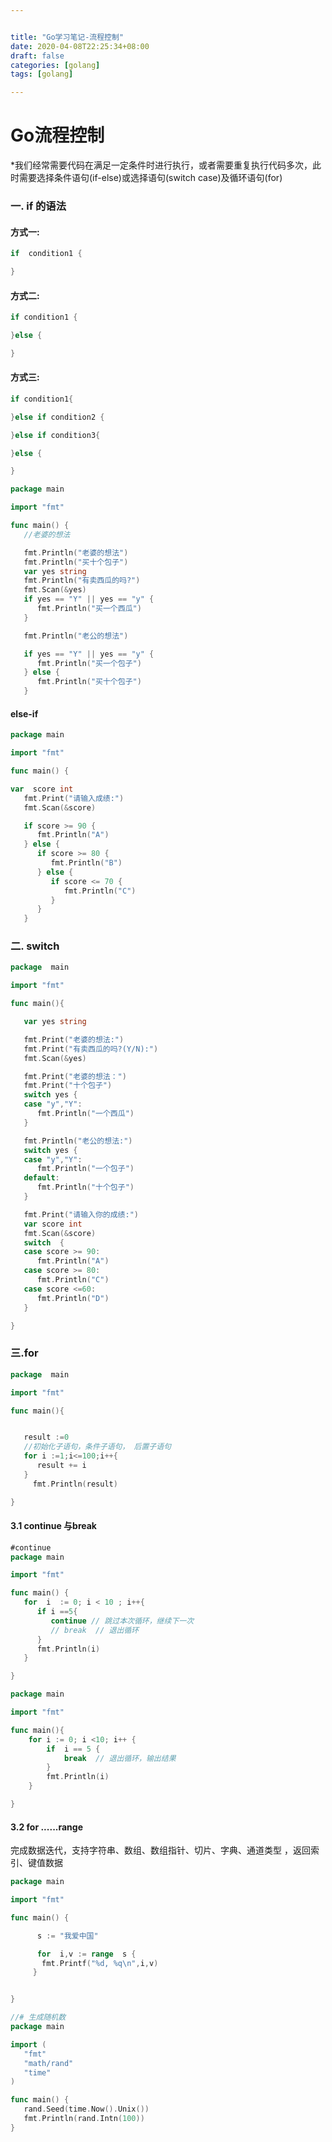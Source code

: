 ```yaml
---


title: "Go学习笔记-流程控制"
date: 2020-04-08T22:25:34+08:00
draft: false  
categories: [golang]
tags: [golang]

---
```


# Go流程控制

<!--more-->

*我们经常需要代码在满足一定条件时进行执行，或者需要重复执行代码多次，此时需要选择条件语句(if-else)或选择语句(switch case)及循环语句(for)

### 一. if 的语法

#### 方式一:

```go
if  condition1 {

}
```

#### 方式二:

```go
if condition1 {

}else {

}
```

#### 方式三:

```go
if condition1{

}else if condition2 {

}else if condition3{

}else {

}
```

```go
package main

import "fmt"

func main() {
   //老婆的想法

   fmt.Println("老婆的想法")
   fmt.Println("买十个包子")
   var yes string
   fmt.Println("有卖西瓜的吗?")
   fmt.Scan(&yes)
   if yes == "Y" || yes == "y" {
      fmt.Println("买一个西瓜")
   }

   fmt.Println("老公的想法")

   if yes == "Y" || yes == "y" {
      fmt.Println("买一个包子")
   } else {
      fmt.Println("买十个包子")
   }
```

####  else-if

```go
package main

import "fmt"

func main() {

var  score int
   fmt.Print("请输入成绩:")
   fmt.Scan(&score)

   if score >= 90 {
      fmt.Println("A")
   } else {
      if score >= 80 {
         fmt.Println("B")
      } else {
         if score <= 70 {
            fmt.Println("C")
         }
      }
   }
```

### 二. switch

```go
package  main

import "fmt"

func main(){

   var yes string

   fmt.Print("老婆的想法:")
   fmt.Print("有卖西瓜的吗?(Y/N):")
   fmt.Scan(&yes)

   fmt.Print("老婆的想法：")
   fmt.Print("十个包子")
   switch yes {
   case "y","Y":
      fmt.Println("一个西瓜")
   }

   fmt.Println("老公的想法:")
   switch yes {
   case "y","Y":
      fmt.Println("一个包子")
   default:
      fmt.Println("十个包子")
   }
```

```go
   fmt.Print("请输入你的成绩:")
   var score int
   fmt.Scan(&score)
   switch  {
   case score >= 90:
      fmt.Println("A")
   case score >= 80:
      fmt.Println("C")
   case score <=60:
      fmt.Println("D")
   }

}
```



### 三.for

```go
package  main

import "fmt"

func main(){


   result :=0
   //初始化子语句，条件子语句， 后置子语句
   for i :=1;i<=100;i++{
      result += i
   }
     fmt.Println(result)

}
```

#### 3.1 continue 与break 

```go
#continue
package main

import "fmt"

func main() {
   for  i  := 0; i < 10 ; i++{
      if i ==5{
         continue // 跳过本次循环，继续下一次
         // break  // 退出循环
      }
      fmt.Println(i)
   }

}
```

```go
package main

import "fmt"

func main(){
	for i := 0; i <10; i++ {
		if  i == 5 {
			break  // 退出循环，输出结果
		}
		fmt.Println(i)
	}

}
```

#### 3.2 for ......range

完成数据迭代，支持字符串、数组、数组指针、切片、字典、通道类型 ，返回索引、键值数据 

```go
package main

import "fmt"

func main() {

      s := "我爱中国"

      for  i,v := range  s {
       fmt.Printf("%d, %q\n",i,v)
     }


}
```

```go
//# 生成随机数
package main

import (
   "fmt"
   "math/rand"
   "time"
)

func main() {
   rand.Seed(time.Now().Unix())
   fmt.Println(rand.Intn(100))
}
```

